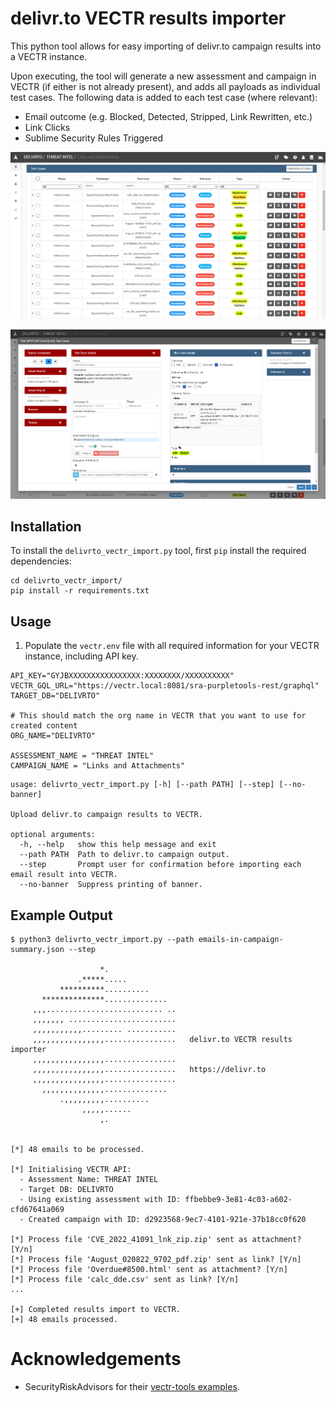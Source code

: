 
# delivr.to VECTR results importer

This python tool allows for easy importing of delivr.to campaign results into a VECTR instance.

Upon executing, the tool will generate a new assessment and campaign in VECTR (if either is not already present), and adds all payloads as individual test cases. The following data is added to each test case (where relevant):

- Email outcome (e.g. Blocked, Detected, Stripped, Link Rewritten, etc.)
- Link Clicks
- Sublime Security Rules Triggered  

![Test Cases](assets/test_cases.PNG)

![Test Cases](assets/test_detail.PNG)

## Installation

To install the `delivrto_vectr_import.py` tool, first `pip` install the required dependencies:

```
cd delivrto_vectr_import/
pip install -r requirements.txt
```

## Usage

1. Populate the `vectr.env` file with all required information for your VECTR instance, including API key.
```
API_KEY="GYJBXXXXXXXXXXXXXXXX:XXXXXXXX/XXXXXXXXXX"
VECTR_GQL_URL="https://vectr.local:8081/sra-purpletools-rest/graphql"
TARGET_DB="DELIVRTO"

# This should match the org name in VECTR that you want to use for created content
ORG_NAME="DELIVRTO"

ASSESSMENT_NAME = "THREAT INTEL"
CAMPAIGN_NAME = "Links and Attachments"
```


```
usage: delivrto_vectr_import.py [-h] [--path PATH] [--step] [--no-banner]

Upload delivr.to campaign results to VECTR.

optional arguments:
  -h, --help   show this help message and exit
  --path PATH  Path to delivr.to campaign output.
  --step       Prompt user for confirmation before importing each email result into VECTR.
  --no-banner  Suppress printing of banner.
```

## Example Output

```
$ python3 delivrto_vectr_import.py --path emails-in-campaign-summary.json --step

                    *.
               .*****.....
           **********..........
       **************..............
     ,,,.......................... ..
     ,,,,,,, ........................
     ,,,,,,,,,,,......... ...........
     ,,,,,,,,,,,,,,,,................   delivr.to VECTR results importer 
     ,,,,,,,,,,,,,,,,................
     ,,,,,,,,,,,,,,,,................   https://delivr.to
     ,,,,,,,,,,,,,,,,................
       ,,,,,,,,,,,,,,..............
           .,,,,,,,,,..........
                ,,,,,......
                    ,.


[*] 48 emails to be processed.

[*] Initialising VECTR API:
  - Assessment Name: THREAT INTEL
  - Target DB: DELIVRTO
  - Using existing assessment with ID: ffbebbe9-3e81-4c03-a602-cfd67641a069
  - Created campaign with ID: d2923568-9ec7-4101-921e-37b18cc0f620

[*] Process file 'CVE_2022_41091_lnk_zip.zip' sent as attachment? [Y/n]
[*] Process file 'August_020822_9702_pdf.zip' sent as link? [Y/n]
[*] Process file 'Overdue#8500.html' sent as attachment? [Y/n]
[*] Process file 'calc_dde.csv' sent as link? [Y/n]
...

[+] Completed results import to VECTR.
[+] 48 emails processed.
```

# Acknowledgements

- SecurityRiskAdvisors for their [vectr-tools examples](https://github.com/SecurityRiskAdvisors/vectr-tools).
